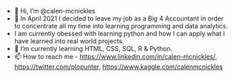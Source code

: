 - 👋 Hi, I’m @calen-mcnickles
- 👀 In April 2021 I decided to leave my job as a Big 4 Accountant in order to concentrate all my time into learning programming and data analytics.
-  I am currently obessed with learning python and how I can apply what I have learned into real world projects. 
- 🌱 I’m currently learning HTML, CSS, SQL, R & Python.
- 📫 How to reach me - https://www.linkedin.com/in/calen-mcnickles/, https://twitter.com/plopunter, https://www.kaggle.com/calenmcnickles

<!---
calen-mcnickles/calen-mcnickles is a ✨ special ✨ repository because its `README.md` (this file) appears on your GitHub profile.
You can click the Preview link to take a look at your changes.
--->
